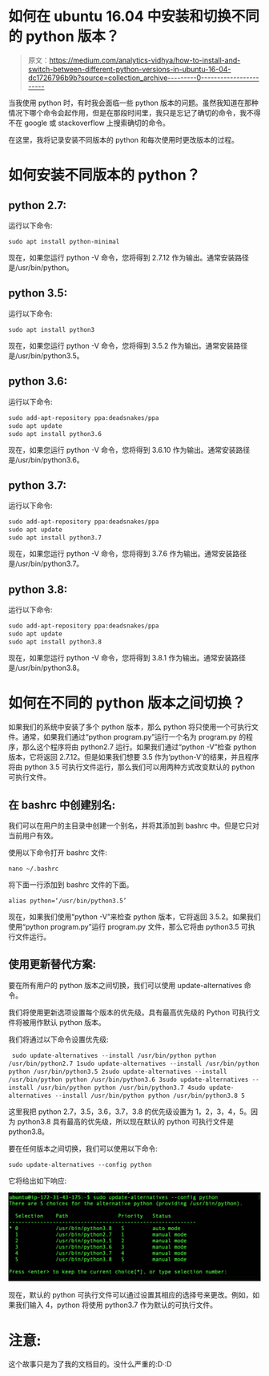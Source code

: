 # 如何在 ubuntu 16.04 中安装和切换不同的 python 版本？

> 原文：<https://medium.com/analytics-vidhya/how-to-install-and-switch-between-different-python-versions-in-ubuntu-16-04-dc1726796b9b?source=collection_archive---------0----------------------->

当我使用 python 时，有时我会面临一些 python 版本的问题。虽然我知道在那种情况下哪个命令会起作用，但是在那段时间里，我只是忘记了确切的命令，我不得不在 google 或 stackoverflow 上搜索确切的命令。

在这里，我将记录安装不同版本的 python 和每次使用时更改版本的过程。

# **如何安装不同版本的 python？**

## python 2.7:

运行以下命令:

```
sudo apt install python-minimal
```

现在，如果您运行 python -V 命令，您将得到 2.7.12 作为输出。通常安装路径是/usr/bin/python。

## python 3.5:

运行以下命令:

```
sudo apt install python3
```

现在，如果您运行 python -V 命令，您将得到 3.5.2 作为输出。通常安装路径是/usr/bin/python3.5。

## python 3.6:

运行以下命令:

```
sudo add-apt-repository ppa:deadsnakes/ppa
sudo apt update
sudo apt install python3.6
```

现在，如果您运行 python -V 命令，您将得到 3.6.10 作为输出。通常安装路径是/usr/bin/python3.6。

## python 3.7:

运行以下命令:

```
sudo add-apt-repository ppa:deadsnakes/ppa
sudo apt update
sudo apt install python3.7
```

现在，如果您运行 python -V 命令，您将得到 3.7.6 作为输出。通常安装路径是/usr/bin/python3.7。

## python 3.8:

运行以下命令:

```
sudo add-apt-repository ppa:deadsnakes/ppa
sudo apt update
sudo apt install python3.8
```

现在，如果您运行 python -V 命令，您将得到 3.8.1 作为输出。通常安装路径是/usr/bin/python3.8。

# 如何在不同的 python 版本之间切换？

如果我们的系统中安装了多个 python 版本，那么 python 将只使用一个可执行文件。通常，如果我们通过“python program.py”运行一个名为 program.py 的程序，那么这个程序将由 python2.7 运行。如果我们通过“python -V”检查 python 版本，它将返回 2.7.12。但是如果我们想要 3.5 作为‘python-V’的结果，并且程序将由 python 3.5 可执行文件运行，那么我们可以用两种方式改变默认的 python 可执行文件。

## 在 bashrc 中创建别名:

我们可以在用户的主目录中创建一个别名，并将其添加到 bashrc 中。但是它只对当前用户有效。

使用以下命令打开 bashrc 文件:

```
nano ~/.bashrc
```

将下面一行添加到 bashrc 文件的下面。

```
alias python=‘/usr/bin/python3.5’
```

现在，如果我们使用“python -V”来检查 python 版本，它将返回 3.5.2。如果我们使用“python program.py”运行 program.py 文件，那么它将由 python3.5 可执行文件运行。

## 使用更新替代方案:

要在所有用户的 python 版本之间切换，我们可以使用 update-alternatives 命令。

我们将使用更新选项设置每个版本的优先级。具有最高优先级的 Python 可执行文件将被用作默认 python 版本。

我们将通过以下命令设置优先级:

```
 sudo update-alternatives --install /usr/bin/python python /usr/bin/python2.7 1sudo update-alternatives --install /usr/bin/python python /usr/bin/python3.5 2sudo update-alternatives --install /usr/bin/python python /usr/bin/python3.6 3sudo update-alternatives --install /usr/bin/python python /usr/bin/python3.7 4sudo update-alternatives --install /usr/bin/python python /usr/bin/python3.8 5
```

这里我把 python 2.7，3.5，3.6，3.7，3.8 的优先级设置为 1，2，3，4，5。因为 python3.8 具有最高的优先级，所以现在默认的 python 可执行文件是 python3.8。

要在任何版本之间切换，我们可以使用以下命令:

```
sudo update-alternatives --config python
```

它将给出如下响应:

![](img/7b8b1e39adc2883834e9bc96b9580786.png)

现在，默认的 python 可执行文件可以通过设置其相应的选择号来更改。例如，如果我们输入 4，python 将使用 python3.7 作为默认的可执行文件。

# 注意:

这个故事只是为了我的文档目的。没什么严重的:D·:D